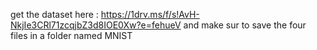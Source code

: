 get the dataset here : https://1drv.ms/f/s!AvH-NkjIe3CRl71zcqjbZ3d8IOE0Xw?e=fehueV and make sur to save the four files in a folder named MNIST

